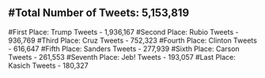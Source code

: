 #Total Number of Tweets: 5,153,819 
---
#First Place: Trump Tweets - 1,936,167
#Second Place: Rubio Tweets - 936,769
#Third Place: Cruz Tweets - 752,323
#Fourth Place: Clinton Tweets - 616,647
#Fifth Place: Sanders Tweets - 277,939
#Sixth Place: Carson Tweets - 261,553
#Seventh Place: Jeb! Tweets - 193,057
#Last Place: Kasich Tweets - 180,327
